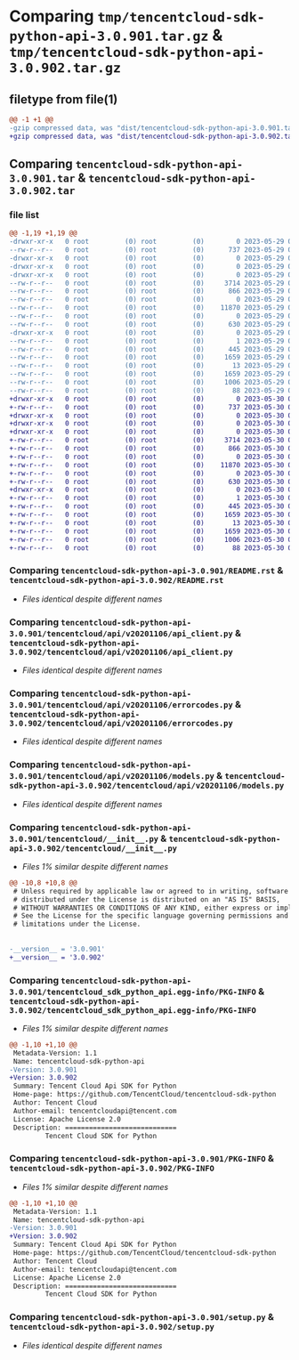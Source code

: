 # Comparing `tmp/tencentcloud-sdk-python-api-3.0.901.tar.gz` & `tmp/tencentcloud-sdk-python-api-3.0.902.tar.gz`

## filetype from file(1)

```diff
@@ -1 +1 @@
-gzip compressed data, was "dist/tencentcloud-sdk-python-api-3.0.901.tar", last modified: Mon May 29 02:16:17 2023, max compression
+gzip compressed data, was "dist/tencentcloud-sdk-python-api-3.0.902.tar", last modified: Tue May 30 00:14:42 2023, max compression
```

## Comparing `tencentcloud-sdk-python-api-3.0.901.tar` & `tencentcloud-sdk-python-api-3.0.902.tar`

### file list

```diff
@@ -1,19 +1,19 @@
-drwxr-xr-x   0 root         (0) root         (0)        0 2023-05-29 02:16:17.000000 tencentcloud-sdk-python-api-3.0.901/
--rw-r--r--   0 root         (0) root         (0)      737 2023-05-29 02:16:17.000000 tencentcloud-sdk-python-api-3.0.901/README.rst
-drwxr-xr-x   0 root         (0) root         (0)        0 2023-05-29 02:16:17.000000 tencentcloud-sdk-python-api-3.0.901/tencentcloud/
-drwxr-xr-x   0 root         (0) root         (0)        0 2023-05-29 02:16:17.000000 tencentcloud-sdk-python-api-3.0.901/tencentcloud/api/
-drwxr-xr-x   0 root         (0) root         (0)        0 2023-05-29 02:16:17.000000 tencentcloud-sdk-python-api-3.0.901/tencentcloud/api/v20201106/
--rw-r--r--   0 root         (0) root         (0)     3714 2023-05-29 02:16:17.000000 tencentcloud-sdk-python-api-3.0.901/tencentcloud/api/v20201106/api_client.py
--rw-r--r--   0 root         (0) root         (0)      866 2023-05-29 02:16:17.000000 tencentcloud-sdk-python-api-3.0.901/tencentcloud/api/v20201106/errorcodes.py
--rw-r--r--   0 root         (0) root         (0)        0 2023-05-29 02:16:17.000000 tencentcloud-sdk-python-api-3.0.901/tencentcloud/api/v20201106/__init__.py
--rw-r--r--   0 root         (0) root         (0)    11870 2023-05-29 02:16:17.000000 tencentcloud-sdk-python-api-3.0.901/tencentcloud/api/v20201106/models.py
--rw-r--r--   0 root         (0) root         (0)        0 2023-05-29 02:16:17.000000 tencentcloud-sdk-python-api-3.0.901/tencentcloud/api/__init__.py
--rw-r--r--   0 root         (0) root         (0)      630 2023-05-29 02:16:17.000000 tencentcloud-sdk-python-api-3.0.901/tencentcloud/__init__.py
-drwxr-xr-x   0 root         (0) root         (0)        0 2023-05-29 02:16:17.000000 tencentcloud-sdk-python-api-3.0.901/tencentcloud_sdk_python_api.egg-info/
--rw-r--r--   0 root         (0) root         (0)        1 2023-05-29 02:16:17.000000 tencentcloud-sdk-python-api-3.0.901/tencentcloud_sdk_python_api.egg-info/dependency_links.txt
--rw-r--r--   0 root         (0) root         (0)      445 2023-05-29 02:16:17.000000 tencentcloud-sdk-python-api-3.0.901/tencentcloud_sdk_python_api.egg-info/SOURCES.txt
--rw-r--r--   0 root         (0) root         (0)     1659 2023-05-29 02:16:17.000000 tencentcloud-sdk-python-api-3.0.901/tencentcloud_sdk_python_api.egg-info/PKG-INFO
--rw-r--r--   0 root         (0) root         (0)       13 2023-05-29 02:16:17.000000 tencentcloud-sdk-python-api-3.0.901/tencentcloud_sdk_python_api.egg-info/top_level.txt
--rw-r--r--   0 root         (0) root         (0)     1659 2023-05-29 02:16:17.000000 tencentcloud-sdk-python-api-3.0.901/PKG-INFO
--rw-r--r--   0 root         (0) root         (0)     1006 2023-05-29 02:16:17.000000 tencentcloud-sdk-python-api-3.0.901/setup.py
--rw-r--r--   0 root         (0) root         (0)       88 2023-05-29 02:16:17.000000 tencentcloud-sdk-python-api-3.0.901/setup.cfg
+drwxr-xr-x   0 root         (0) root         (0)        0 2023-05-30 00:14:42.000000 tencentcloud-sdk-python-api-3.0.902/
+-rw-r--r--   0 root         (0) root         (0)      737 2023-05-30 00:14:42.000000 tencentcloud-sdk-python-api-3.0.902/README.rst
+drwxr-xr-x   0 root         (0) root         (0)        0 2023-05-30 00:14:42.000000 tencentcloud-sdk-python-api-3.0.902/tencentcloud/
+drwxr-xr-x   0 root         (0) root         (0)        0 2023-05-30 00:14:42.000000 tencentcloud-sdk-python-api-3.0.902/tencentcloud/api/
+drwxr-xr-x   0 root         (0) root         (0)        0 2023-05-30 00:14:42.000000 tencentcloud-sdk-python-api-3.0.902/tencentcloud/api/v20201106/
+-rw-r--r--   0 root         (0) root         (0)     3714 2023-05-30 00:14:42.000000 tencentcloud-sdk-python-api-3.0.902/tencentcloud/api/v20201106/api_client.py
+-rw-r--r--   0 root         (0) root         (0)      866 2023-05-30 00:14:42.000000 tencentcloud-sdk-python-api-3.0.902/tencentcloud/api/v20201106/errorcodes.py
+-rw-r--r--   0 root         (0) root         (0)        0 2023-05-30 00:14:42.000000 tencentcloud-sdk-python-api-3.0.902/tencentcloud/api/v20201106/__init__.py
+-rw-r--r--   0 root         (0) root         (0)    11870 2023-05-30 00:14:42.000000 tencentcloud-sdk-python-api-3.0.902/tencentcloud/api/v20201106/models.py
+-rw-r--r--   0 root         (0) root         (0)        0 2023-05-30 00:14:42.000000 tencentcloud-sdk-python-api-3.0.902/tencentcloud/api/__init__.py
+-rw-r--r--   0 root         (0) root         (0)      630 2023-05-30 00:14:42.000000 tencentcloud-sdk-python-api-3.0.902/tencentcloud/__init__.py
+drwxr-xr-x   0 root         (0) root         (0)        0 2023-05-30 00:14:42.000000 tencentcloud-sdk-python-api-3.0.902/tencentcloud_sdk_python_api.egg-info/
+-rw-r--r--   0 root         (0) root         (0)        1 2023-05-30 00:14:42.000000 tencentcloud-sdk-python-api-3.0.902/tencentcloud_sdk_python_api.egg-info/dependency_links.txt
+-rw-r--r--   0 root         (0) root         (0)      445 2023-05-30 00:14:42.000000 tencentcloud-sdk-python-api-3.0.902/tencentcloud_sdk_python_api.egg-info/SOURCES.txt
+-rw-r--r--   0 root         (0) root         (0)     1659 2023-05-30 00:14:42.000000 tencentcloud-sdk-python-api-3.0.902/tencentcloud_sdk_python_api.egg-info/PKG-INFO
+-rw-r--r--   0 root         (0) root         (0)       13 2023-05-30 00:14:42.000000 tencentcloud-sdk-python-api-3.0.902/tencentcloud_sdk_python_api.egg-info/top_level.txt
+-rw-r--r--   0 root         (0) root         (0)     1659 2023-05-30 00:14:42.000000 tencentcloud-sdk-python-api-3.0.902/PKG-INFO
+-rw-r--r--   0 root         (0) root         (0)     1006 2023-05-30 00:14:42.000000 tencentcloud-sdk-python-api-3.0.902/setup.py
+-rw-r--r--   0 root         (0) root         (0)       88 2023-05-30 00:14:42.000000 tencentcloud-sdk-python-api-3.0.902/setup.cfg
```

### Comparing `tencentcloud-sdk-python-api-3.0.901/README.rst` & `tencentcloud-sdk-python-api-3.0.902/README.rst`

 * *Files identical despite different names*

### Comparing `tencentcloud-sdk-python-api-3.0.901/tencentcloud/api/v20201106/api_client.py` & `tencentcloud-sdk-python-api-3.0.902/tencentcloud/api/v20201106/api_client.py`

 * *Files identical despite different names*

### Comparing `tencentcloud-sdk-python-api-3.0.901/tencentcloud/api/v20201106/errorcodes.py` & `tencentcloud-sdk-python-api-3.0.902/tencentcloud/api/v20201106/errorcodes.py`

 * *Files identical despite different names*

### Comparing `tencentcloud-sdk-python-api-3.0.901/tencentcloud/api/v20201106/models.py` & `tencentcloud-sdk-python-api-3.0.902/tencentcloud/api/v20201106/models.py`

 * *Files identical despite different names*

### Comparing `tencentcloud-sdk-python-api-3.0.901/tencentcloud/__init__.py` & `tencentcloud-sdk-python-api-3.0.902/tencentcloud/__init__.py`

 * *Files 1% similar despite different names*

```diff
@@ -10,8 +10,8 @@
 # Unless required by applicable law or agreed to in writing, software
 # distributed under the License is distributed on an "AS IS" BASIS,
 # WITHOUT WARRANTIES OR CONDITIONS OF ANY KIND, either express or implied.
 # See the License for the specific language governing permissions and
 # limitations under the License.
 
 
-__version__ = '3.0.901'
+__version__ = '3.0.902'
```

### Comparing `tencentcloud-sdk-python-api-3.0.901/tencentcloud_sdk_python_api.egg-info/PKG-INFO` & `tencentcloud-sdk-python-api-3.0.902/tencentcloud_sdk_python_api.egg-info/PKG-INFO`

 * *Files 1% similar despite different names*

```diff
@@ -1,10 +1,10 @@
 Metadata-Version: 1.1
 Name: tencentcloud-sdk-python-api
-Version: 3.0.901
+Version: 3.0.902
 Summary: Tencent Cloud Api SDK for Python
 Home-page: https://github.com/TencentCloud/tencentcloud-sdk-python
 Author: Tencent Cloud
 Author-email: tencentcloudapi@tencent.com
 License: Apache License 2.0
 Description: ============================
         Tencent Cloud SDK for Python
```

### Comparing `tencentcloud-sdk-python-api-3.0.901/PKG-INFO` & `tencentcloud-sdk-python-api-3.0.902/PKG-INFO`

 * *Files 1% similar despite different names*

```diff
@@ -1,10 +1,10 @@
 Metadata-Version: 1.1
 Name: tencentcloud-sdk-python-api
-Version: 3.0.901
+Version: 3.0.902
 Summary: Tencent Cloud Api SDK for Python
 Home-page: https://github.com/TencentCloud/tencentcloud-sdk-python
 Author: Tencent Cloud
 Author-email: tencentcloudapi@tencent.com
 License: Apache License 2.0
 Description: ============================
         Tencent Cloud SDK for Python
```

### Comparing `tencentcloud-sdk-python-api-3.0.901/setup.py` & `tencentcloud-sdk-python-api-3.0.902/setup.py`

 * *Files identical despite different names*

